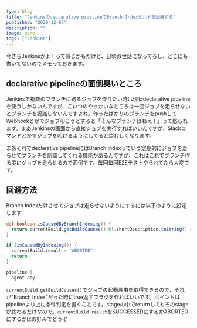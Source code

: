 ```yaml
---
type: blog
title: "Jenkinsのdeclarative pipelineでBranch Indexビルドを回避する"
published: "2020-12-03"
description: ""
image: none
tags: ["Jenkins"]
---
```


今さらJenkinsかよ！って感じかもだけど、日頃お世話になってるし、どこにも書いてないのでメモっておきます。

## declarative pipelineの面倒臭いところ

Jenkinsで複数のブランチに跨るジョブを作りたい時は現状declarative pipelineを使うしかないんですが、こいつのやっかいなところは一回ジョブを走らせないとブランチを認識しないんですよね。作ったばかりのブランチをpushしてWebhookとかでジョブ叩こうとすると「そんなブランチはねえ！」って怒られます。まあJenkinsの画面から直接ジョブを実行すればいいんですが、Slackコマンドとかでジョブを叩けるようにしてると煩わしくなります。

まあそれでdeclarative pipelineにはBranch Indexっていう定期的にジョブを走らせてブランチを認識してくれる機能があるんですが、これはこれでブランチ作る度にジョブを走らせるので面倒です。毎回毎回E2Eテストやられてたら大変です。

## 回避方法

Branch Indexだけさせてジョブは走らせないようにするには以下のように設定します

```groovy
def boolean isCausedByBranchIndexing() {
  return currentBuild.getBuildCauses()[0].shortDescription.toString() == 'Branch indexing'
}

if (isCausedByIndexing()) {
  currentBuild.result = "ABORTED"
  return
}

pipeline {
  agent any

```

```currentBuild.getBuildCauses()```でジョブの起動理由を取得できるので、それが"Branch Index"だった時にtrue返すフラグを作ればいいです。ポイントはpipelineより上に条件判定を書くことです。stageの中でreturnしてもそのstageが終わるだけなので。```currentBuild.result```をSUCCESSEDにするかABORTEDにするかはお好みでどうぞ
